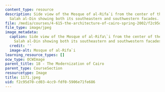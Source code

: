 ```yaml
---
content_type: resource
description: Side view of the Mosque of al-Rifa`i from the center of the Maydan of
  Salah al-Din showing both its southeastern and southwestern facades.
file: /media/courses/4-615-the-architecture-of-cairo-spring-2002/f2c95d70cd034cc9fdf05906e71fe686_1171.jpeg
file_type: image/jpeg
image_metadata:
  caption: Side view of the Mosque of al-Rifa\`i from the center of the Maydan of
    Salah al-Din showing both its southeastern and southwestern facades.
  credit: ''
  image-alt: Mosque of al-Rifa`i
learning_resource_types: []
ocw_type: OCWImage
parent_title: 18 - The Modernization of Cairo
parent_type: CourseSection
resourcetype: Image
title: 1171.jpeg
uid: f2c95d70-cd03-4cc9-fdf0-5906e71fe686
---
```

